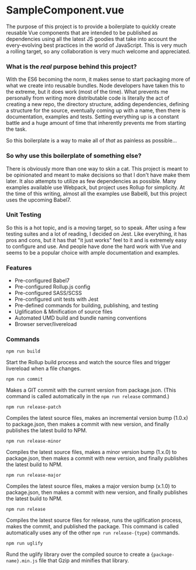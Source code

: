 # SampleComponent.vue

The purpose of this project is to provide a boilerplate to quickly create
reusable Vue components that are intended to be published as dependencies using
all the latest JS goodies that take into account the every-evolving best
practices in the world of JavaScript. This is very much a rolling target, so any
collaboration is very much welcome and appreciated.

### What is the *real* purpose behind this project?

With the ES6 becoming the norm, it makes sense to start packaging more of what
we create into reusable bundles. Node developers have taken this to the extreme,
but it does work (most of the time). What prevents me personally from writing
more distributable code is literally the act of creating a new repo, the
directory structure, adding dependencies, defining a structure for the source,
eventually coming up with a name, then there is documentation, examples
and tests. Setting everything up is a constant battle and a huge amount of time
that inherently prevents me from starting the task.

So this boilerplate is a way to make all of *that* as painless as possible...

### So why use this boilerplate of something else?

There is obviously more than one way to skin a cat. This project is meant to be
opinionated and meant to make decisions so that I don't have make them later. It
also attempts to utilize as few dependencies as possible. Many examples
available use Webpack, but project uses Rollup for simplicity. At the time of
this writing, almost all the examples use Babel6, but this project uses the
upcoming Babel7.

### Unit Testing

So this is a hot topic, and is a moving target, so to speak. After using a few
testing suites and a lot of reading, I decided on Jest. Like everything, it has
pros and cons, but it has that "it just works" feel to it and is extremely easy
to configure and use. And people have done the hard work with Vue and seems to
be a popular choice with ample documentation and examples.

### Features

- Pre-configured Babel7
- Pre-configured Rollup.js config
- Pre-configured SASS/SCSS
- Pre-configured unit tests with Jest
- Pre-defined commands for building, publishing, and testing
- Uglification & Minification of source files
- Automated UMD build and bundle naming conventions
- Browser server/livereload

### Commands

`npm run build`

Start the Rollup build process and watch the source files and
trigger livereload when a file changes.

`npm run commit`

Makes a GIT commit with the current version from package.json. (This command is
called automatically in the `npm run release` command.)

`npm run release-patch`

Compiles the latest source files, makes an incremental version bump (1.0.x) to
package.json, then makes a commit with new version, and finally publishes the
latest build to NPM.

`npm run release-minor`

Compiles the latest source files, makes a minor version bump (1.x.0) to
package.json, then makes a commit with new version, and finally publishes the
latest build to NPM.

`npm run release-major`

Compiles the latest source files, makes a major version bump
(x.1.0) to package.json, then makes a commit with new version, and finally
publishes the latest build to NPM.

`npm run release`

Compiles the latest source files for release, runs the
uglification process, makes the commit, and published the package. This command
is called automatically uses any of the other `npm run release-{type}` commands.

`npm run uglify`

Rund the uglify library over the compiled source to create a
`{package-name}.min.js` file that Gzip and minifies that library.
